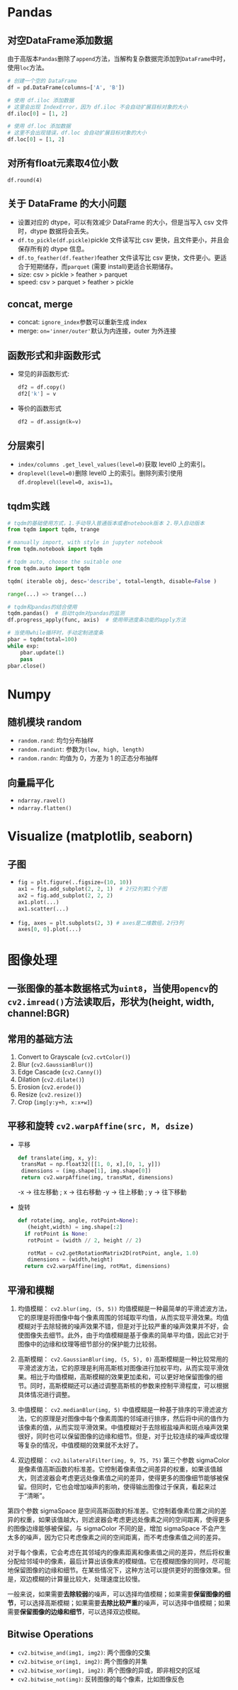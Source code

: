 # Pandas

## 对空DataFrame添加数据
由于高版本`Pandas`删除了`append`方法，当解构复杂数据完添加到`DataFrame`中时，使用`loc`方法。
```python
# 创建一个空的 DataFrame
df = pd.DataFrame(columns=['A', 'B'])

# 使用 df.iloc 添加数据
# 这里会出现 IndexError，因为 df.iloc 不会自动扩展目标对象的大小
df.iloc[0] = [1, 2]

# 使用 df.loc 添加数据
# 这里不会出现错误，df.loc 会自动扩展目标对象的大小
df.loc[0] = [1, 2]
```

## 对所有float元素取4位小数
```df.round(4)```

## 关于 DataFrame 的大小问题
-   设置对应的 dtype，可以有效减少 DataFrame 的大小，但是当写入 csv 文件时，dtype 数据将会丢失。
-   `df.to_pickle(df.pickle)`pickle 文件读写比 csv 更快，且文件更小，并且会保存所有的 dtype 信息。
-   `df.to_feather(df.feather)`feather 文件读写比 csv 更快，文件更小。更适合于短期储存，而`parquet` (需要 install)更适合长期储存。
-   size: csv > pickle > feather > parquet
-   speed: csv > parquet > feather > pickle

## concat, merge
-   concat: `ignore_index`参数可以重新生成 index
-   merge: `on='inner/outer'`默认为内连接，outer 为外连接

## 函数形式和非函数形式
-   常见的非函数形式:
    ```python
    df2 = df.copy()
    df2['k'] = v
    ```
-   等价的函数形式
    ```python
    df2 = df.assign(k=v)
    ```

## 分层索引
-   `index/columns .get_level_values(level=0)`获取 level0 上的索引。
-   `droplevel(level=0)`删除 level0 上的索引。删除列索引使用`df.droplevel(level=0, axis=1)`。

## tqdm实践
```python
# tqdm的基础使用方式，1.手动导入普通版本或者notebook版本 2.导入自动版本
from tqdm import tqdm, trange

# manually import, with style in jupyter notebook
from tqdm.notebook import tqdm

# tqdm auto, choose the suitable one
from tqdm.auto import tqdm
```

```python
tqdm( iterable obj, desc='describe', total=length, disable=False )

range(...) => trange(...)
```

```python
# tqdm和pandas的结合使用
tqdm.pandas()  # 启动tqdm对pandas的监测
df.progress_apply(func, axis)  # 使用带进度条功能的apply方法

# 当使用while循环时，手动定制进度条
pbar = tqdm(total=100)
while exp:
    pbar.update(1)
    pass
pbar.close()
```

# Numpy

## 随机模块 random
-   `random.rand`: 均匀分布抽样
-   `random.randint`: 参数为`(low, high, length)`
-   `random.randn`: 均值为 0，方差为 1 的正态分布抽样

## 向量扁平化
-   `ndarray.ravel()`
-   `ndarray.flatten()`

# Visualize (matplotlib, seaborn)

## 子图
-   ```python
    fig = plt.figure(..figsize=(10, 10))
    ax1 = fig.add_subplot(2, 2, 1)  # 2行2列第1个子图
    ax2 = fig.add_subplot(2, 2, 2)
    ax1.plot(...)
    ax1.scatter(...)
    ```
-   ```python
    fig, axes = plt.subplots(2, 3) # axes是二维数组，2行3列
    axes[0, 0].plot(...)
    ```

# 图像处理

## 一张图像的基本数据格式为`uint8`，当使用`opencv`的`cv2.imread()`方法读取后，形状为(height, width, channel:BGR)

## 常用的基础方法
1. Convert to Grayscale (`cv2.cvtColor()`)
2. Blur (`cv2.GaussianBlur()`)
3. Edge Cascade (`cv2.Canny()`)
4. Dilation (`cv2.dilate()`)
5. Erosion (`cv2.erode()`)
6. Resize (`cv2.resize()`)
7. Crop (`img[y:y+h, x:x+w]`)

## 平移和旋转 `cv2.warpAffine(src, M, dsize)`
-   平移

    ```python
    def translate(img, x, y):
     transMat = np.float32([[1, 0, x],[0, 1, y]])
     dimensions = (img.shape[1], img.shape[0])
     return cv2.warpAffine(img, transMat, dimensions)
    ```

    -x → 往左移動 ; x → 往右移動
    -y → 往上移動 ; y → 往下移動

-   旋转

    ```python
    def rotate(img, angle, rotPoint=None):
       (height,width) = img.shape[:2]
      if rotPoint is None:
       rotPoint = (width // 2, height // 2)

       rotMat = cv2.getRotationMatrix2D(rotPoint, angle, 1.0)
       dimensions = (width,height)
      return cv2.warpAffine(img, rotMat, dimensions)
    ```

## 平滑和模糊
1. 均值模糊：
   `cv2.blur(img, (5, 5))`
   均值模糊是一种最简单的平滑滤波方法，它的原理是将图像中每个像素周围的邻域取平均值，从而实现平滑效果。均值模糊对于去除轻微的噪声效果不错，但是对于比较严重的噪声效果并不好，会使图像失去细节。此外，由于均值模糊是基于像素的简单平均值，因此它对于图像中的边缘和纹理等细节部分的保护能力比较弱。

2. 高斯模糊：
   `cv2.GaussianBlur(img, (5, 5), 0)`
   高斯模糊是一种比较常用的平滑滤波方法，它的原理是利用高斯核对图像进行加权平均，从而实现平滑效果。相比于均值模糊，高斯模糊的效果更加柔和，可以更好地保留图像的细节。同时，高斯模糊还可以通过调整高斯核的参数来控制平滑程度，可以根据具体情况进行调整。

3. 中值模糊：
   `cv2.medianBlur(img, 5)`
   中值模糊是一种基于排序的平滑滤波方法，它的原理是对图像中每个像素周围的邻域进行排序，然后将中间的值作为该像素的值，从而实现平滑效果。中值模糊对于去除椒盐噪声和斑点噪声效果很好，同时也可以保留图像的边缘和细节。但是，对于比较连续的噪声或纹理等复杂的情况，中值模糊的效果就不太好了。

4. 双边模糊：
   `cv2.bilateralFilter(img, 9, 75, 75)`
   第三个参数 sigmaColor 是像素值高斯函数的标准差。它控制着像素值之间差异的权重，如果该值越大，则滤波器会考虑更远处像素值之间的差异，使得更多的图像细节能够被保留。但同时，它也会增加噪声的影响，使得输出图像过于保真，看起来过于“清晰”。

第四个参数 sigmaSpace 是空间高斯函数的标准差。它控制着像素位置之间的差异的权重，如果该值越大，则滤波器会考虑更远处像素之间的空间距离，使得更多的图像边缘能够被保留。与 sigmaColor 不同的是，增加 sigmaSpace 不会产生太多的噪声，因为它只考虑像素之间的空间距离，而不考虑像素值之间的差异。

对于每个像素，它会考虑在其邻域内的像素距离和像素值之间的差异，然后将权重分配给邻域中的像素，最后计算出该像素的模糊值。它在模糊图像的同时，尽可能地保留图像的边缘和细节。在某些情况下，这种方法可以提供更好的图像效果。但是，双边模糊的计算量比较大，处理速度比较慢。

一般来说，如果需要**去除较弱**的噪声，可以选择均值模糊；如果需要**保留图像的细节**，可以选择高斯模糊；如果需要**去除比较严重**的噪声，可以选择中值模糊；如果需要**保留图像的边缘和细节**，可以选择双边模糊。

## Bitwise Operations

- `cv2.bitwise_and(img1, img2)`: 两个图像的交集
- `cv2.bitwise_or(img1, img2)`: 两个图像的并集
- `cv2.bitwise_xor(img1, img2)`: 两个图像的异或，即非相交的区域
- `cv2.bitwise_not(img)`: 反转图像的每个像素，比如图像反色
